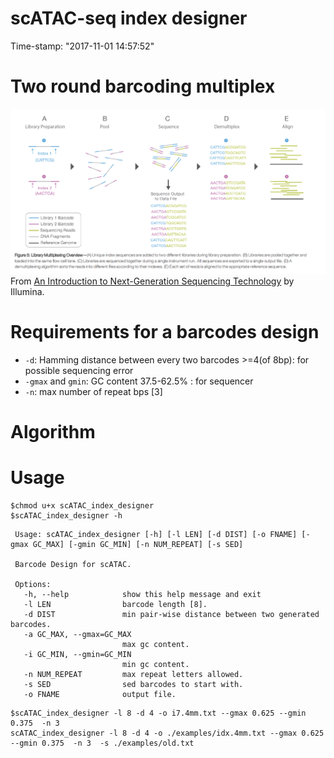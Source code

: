scATAC-seq index designer
============================================================
Time-stamp: "2017-11-01 14:57:52"

# Two round barcoding multiplex
![Barcode usage](./barcode_multiplex.png) From [An Introduction to Next-Generation Sequencing Technology](https://www.illumina.com/content/dam/illumina-marketing/documents/products/illumina_sequencing_introduction.pdf) by Illumina. 

# Requirements for a barcodes design

* `-d`: Hamming distance between every two barcodes >=4(of 8bp): for possible sequencing error 
* `-gmax` and `gmin`: GC content 37.5-62.5% : for sequencer 
* `-n`: max number of repeat bps [3]

# Algorithm 


# Usage

``` Shell
$chmod u+x scATAC_index_designer
$scATAC_index_designer -h
```

``` Shell
 Usage: scATAC_index_designer [-h] [-l LEN] [-d DIST] [-o FNAME] [-gmax GC_MAX] [-gmin GC_MIN] [-n NUM_REPEAT] [-s SED]
 
 Barcode Design for scATAC.
 
 Options:
   -h, --help            show this help message and exit
   -l LEN                barcode length [8].
   -d DIST               min pair-wise distance between two generated barcodes.
   -a GC_MAX, --gmax=GC_MAX
                         max gc content.
   -i GC_MIN, --gmin=GC_MIN
                         min gc content.
   -n NUM_REPEAT         max repeat letters allowed.
   -s SED                sed barcodes to start with.
   -o FNAME              output file.
```

``` Shell
$scATAC_index_designer -l 8 -d 4 -o i7.4mm.txt --gmax 0.625 --gmin 0.375  -n 3
scATAC_index_designer -l 8 -d 4 -o ./examples/idx.4mm.txt --gmax 0.625 --gmin 0.375  -n 3  -s ./examples/old.txt
```
